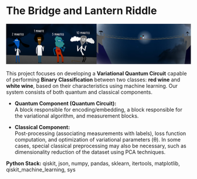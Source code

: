 # The Bridge and Lantern Riddle

![illustration](the_bridge_and_latern_riddle.png)

This project focuses on developing a **Variational Quantum Circuit** capable of performing **Binary Classification** between two classes: **red wine** and **white wine**, based on their characteristics using machine learning. Our system consists of both quantum and classical components.  

- **Quantum Component (Quantum Circuit):**  
  A block responsible for encoding/embedding, a block responsible for the variational algorithm, and measurement blocks.  

- **Classical Component:**  
  Post-processing (associating measurements with labels), loss function computation, and optimization of variational parameters (θ). In some cases, special classical preprocessing may also be necessary, such as dimensionality reduction of the dataset using PCA techniques.  

**Python Stack:**  qiskit, json, numpy, pandas, sklearn, itertools, matplotlib, qiskit_machine_learning, sys
